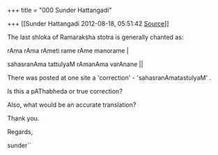 +++
title = "000 Sunder Hattangadi"

+++
[[Sunder Hattangadi	2012-08-18, 05:51:42 [Source](https://groups.google.com/g/samskrita/c/4M1__BRsXyU)]]



The last shloka of Ramaraksha stotra is generally chanted as:



rAma rAma rAmeti rame rAme manorame \|

sahasranAma tattulyaM rAmanAma varAnane \|\|



There was posted at one site a 'correction' - 'sahasranAmatastulyaM' .



Is this a pAThabheda or true correction?



Also, what would be an accurate translation?



Thank you.



Regards,



sunder``

